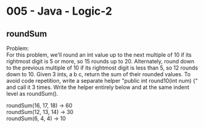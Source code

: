 005 - Java - Logic-2
===================

roundSum
---------

Problem:  
For this problem, we'll round an int value up to the next multiple of 10 if its rightmost digit is 5 or more, so 15 rounds up to 20. Alternately, round down to the previous multiple of 10 if its rightmost digit is less than 5, so 12 rounds down to 10. Given 3 ints, a b c, return the sum of their rounded values. To avoid code repetition, write a separate helper "public int round10(int num) {" and call it 3 times. Write the helper entirely below and at the same indent level as roundSum(). 
>
roundSum(16, 17, 18) → 60  
roundSum(12, 13, 14) → 30  
roundSum(6, 4, 4) → 10  